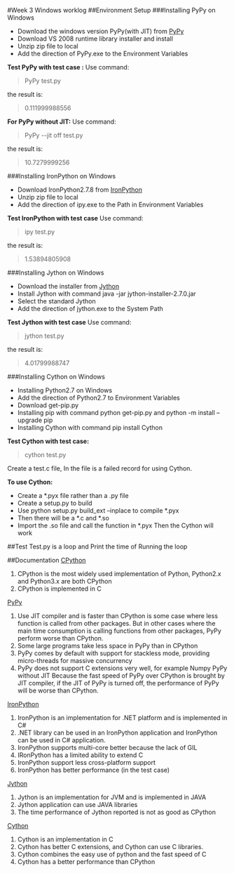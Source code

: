 #Week 3 Windows worklog
##Environment Setup
###Installing PyPy on Windows
-	Download the windows version PyPy(with JIT) from [PyPy](https://PyPy.org/download.html)
-	Download VS 2008 runtime library installer and install
-	Unzip zip file to local
-	Add the direction of PyPy.exe to the Environment Variables

**Test PyPy with test case :**
Use command:
>PyPy test.py

the result is:
>0.111999988556

**For PyPy without JIT:**
Use command: 
>PyPy --jit off test.py

the result is:
>10.7279999256

###Installing IronPython on Windows
-	Download IronPython2.7.8 from [IronPython](http://ironpython.net/)
-	Unzip zip file to local
-	Add the direction of ipy.exe to the Path in Environment Variables

**Test IronPython with test case**
Use command:
>ipy test.py

the result is:
>1.53894805908

###Installing Jython on Windows
-	Download the installer from [Jython](http://www.jython.org/downloads.html)
-	Install Jython with command java -jar jython-installer-2.7.0.jar
-	Select the standard Jython
-	Add the direction of jython.exe to the System Path

**Test Jython with test case**
Use command:
>jython test.py

the result is:
>4.01799988747

###Installing Cython on Windows
-	Installing Python2.7 on Windows
-	Add the direction of Python2.7 to Environment Variables
-	Download get-pip.py
-	Installing pip with command python get-pip.py and python -m install –upgrade pip
-	Installing Cython with command pip install Cython

**Test Cython with test case:**
>cython test.py

Create a test.c file, In the file is a failed record for using Cython.

**To use Cython:**
-	Create a *.pyx file rather than a .py file
-	Create a setup.py to build
-	Use python setup.py build_ext –inplace to compile *.pyx
-	Then there will be a *.c and *.so
-	Import the .so file and call the function in *.pyx
Then the Cython will work

##Test
Test.py is a loop and Print the time of Running the loop

##Documentation
[CPython](https://docs.python.org/2/)
1.	CPython is the most widely used implementation of Python, Python2.x and Python3.x are both CPython
2.	CPython is implemented in C

[PyPy](http://doc.PyPy.org/en/latest/index.html)
1.	Use JIT compiler and is faster than CPython is some case where less function is called from other packages. But in other cases where the main time consumption is calling functions from other packages, PyPy perform worse than CPython.
2.	Some large programs take less space in PyPy than in CPython
3.	PyPy comes by default with support for stackless mode, providing micro-threads for massive concurrency
4.	PyPy does not support C extensions very well, for example Numpy
PyPy without JIT
Because the fast speed of PyPy over CPython is brought by JIT compiler, if the JIT of PyPy is turned off, the performance of PyPy will be worse than CPython.

[IronPython](https://docs.python.org/2.7/)
1.	IronPython is an implementation for .NET platform and is implemented in C#
2.	.NET library can be used in an IronPython application and IronPython can be used in C# application.
3.	IronPython supports multi-core better because the lack of GIL
4.	IRonPython has a limited ability to extend C
5.	IronPython support less cross-platform support
6.	IronPython has better performance (in the test case)

[Jython](http://www.jython.org/docs/index.html)
1.	Jython is an implementation for JVM and is implemented in JAVA
2.	Jython application can use JAVA libraries
3.	The time performance of Jython reported is not as good as CPython

[Cython](https://cython.readthedocs.io/en/latest/)
1.	Cython is an implementation in C
2.	Cython has better C extensions, and Cython can use C libraries.
3.	Cython combines the easy use of python and the fast speed of C
4.	Cython has a better performance than CPython